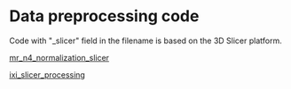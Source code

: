 # Data preprocessing code
Code with "_slicer" field in the filename is based on the 3D Slicer platform.

[mr_n4_normalization_slicer](./data_preprocessing_for_registration/mr_n4_normalization_slicer.py)

[ixi_slicer_processing](./util_ixi/ixi_slicer_processing.py)
